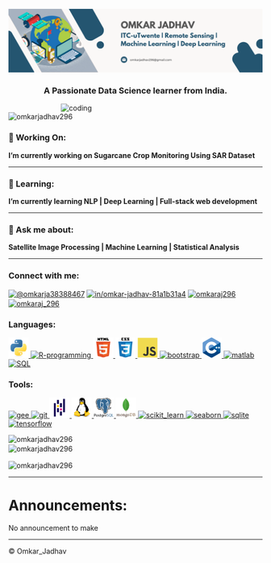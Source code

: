 ![logo](https://github.com/omkarjadhav296/omkarjadhav296/blob/main/Banner%20GitHub.png)
<div>
<h3 align="center">A Passionate Data Science learner from India.</h3>
</div>
  
<img align="right" alt="coding" width="400" src="https://camo.githubusercontent.com/cae12fddd9d6982901d82580bdf321d81fb299141098ca1c2d4891870827bf17/68747470733a2f2f6d69726f2e6d656469756d2e636f6d2f6d61782f313336302f302a37513379765349765f7430696f4a2d5a2e676966">

<p align="left"> <img src="https://komarev.com/ghpvc/?username=omkarjadhav296&label=Profile%20views&color=0e75b6&style=flat" alt="omkarjadhav296" /> </p>
<h3 align="left">🔭 Working On:</h3>
<b> I’m currently working on Sugarcane Crop Monitoring Using SAR Dataset </b>
<hr>
<h3 align="left">🌱 Learning:</h3>
<b> I’m currently learning NLP | Deep Learning | Full-stack web development</b>
<hr>
<h3 align="left">💬 Ask me about:</h3>
<b> Satellite Image Processing | Machine Learning | Statistical Analysis</b>
<hr>
<h3 align="left">Connect with me:</h3>
<p align="left">
<a href="https://twitter.com/@omkarja38388467" target="blank"><img align="center" src="https://raw.githubusercontent.com/rahuldkjain/github-profile-readme-generator/master/src/images/icons/Social/twitter.svg" alt="@omkarja38388467" height="30" width="40" /></a>
<a href="https://linkedin.com/in/omkar-jadhav-81a1b31a4" target="blank"><img align="center" src="https://raw.githubusercontent.com/rahuldkjain/github-profile-readme-generator/master/src/images/icons/Social/linked-in-alt.svg" alt="in/omkar-jadhav-81a1b31a4" height="30" width="40" /></a>
<a href="https://kaggle.com/omkaraj296" target="blank"><img align="center" src="https://cdn.icon-icons.com/icons2/2699/PNG/96/kaggle_logo_icon_168474.png" alt="omkaraj296" height="60" width="60" /></a> <a href="https://www.instagram.com/omkaraj_296" target="blank"><img align="center" src="https://cdn.icon-icons.com/icons2/1753/PNG/96/iconfinder-social-media-applications-3instagram-4102579_113804.png" alt="omkaraj_296" height="40" width="40" /></a>
</p>

<h3 align="left">Languages: </h3>
<p align="left">  <a href="https://www.python.org" target="_blank" rel="noreferrer"> <img src="https://raw.githubusercontent.com/devicons/devicon/master/icons/python/python-original.svg" alt="python" width="40" height="40"/> </a> <a href="https://www.r-project.org/" target="_blank" rel="noreferrer"> <img src="https://cdn-icons-png.flaticon.com/128/2103/2103665.png" alt="R-programming" width="40" height="40"/> </a> <a href="https://www.w3.org/html/" target="_blank" rel="noreferrer"> <img src="https://raw.githubusercontent.com/devicons/devicon/master/icons/html5/html5-original-wordmark.svg" alt="html5" width="40" height="40"/> </a> <a href="https://www.w3schools.com/css/" target="_blank" rel="noreferrer"> <img src="https://raw.githubusercontent.com/devicons/devicon/master/icons/css3/css3-original-wordmark.svg" alt="css3" width="40" height="40"/> </a><a href="https://developer.mozilla.org/en-US/docs/Web/JavaScript" target="_blank" rel="noreferrer"> <img src="https://raw.githubusercontent.com/devicons/devicon/master/icons/javascript/javascript-original.svg" alt="javascript" width="40" height="40"/> </a><a href="https://getbootstrap.com" target="_blank" rel="noreferrer"> <img src="https://cdn.icon-icons.com/icons2/2415/PNG/96/bootstrap_plain_logo_icon_146619.png" alt="bootstrap" width="40" height="40"/> </a> <a href="https://www.w3schools.com/cpp/" target="_blank" rel="noreferrer"> <img src="https://raw.githubusercontent.com/devicons/devicon/master/icons/cplusplus/cplusplus-original.svg" alt="cplusplus" width="40" height="40"/> </a>     </a> <a href="https://www.mathworks.com/" target="_blank" rel="noreferrer"> <img src="https://upload.wikimedia.org/wikipedia/commons/2/21/Matlab_Logo.png" alt="matlab" width="40" height="40"/> </a> <a href="https://www.w3schools.com/sql/" target="_blank" rel="noreferrer"> <img src="https://cdn.icon-icons.com/icons2/9/PNG/96/sql_racer_gamedatabase_sql_1526.png" alt="SQL" width="40" height="40"/> </a>    </p>

<h3 align="left">Tools:</h3>
<p align="left"> <a href="https://earthengine.google.com/" target="_blank" rel="noreferrer"> <img src="https://cdn.icon-icons.com/icons2/1508/PNG/512/googleearth-engine_104576.png" alt="gee" width="40" height="40"/> </a> <a href="https://git-scm.com/" target="_blank" rel="noreferrer"> <img src="https://www.vectorlogo.zone/logos/git-scm/git-scm-icon.svg" alt="git" width="40" height="40"/> </a> <a href="https://pandas.pydata.org/" target="_blank" rel="noreferrer"> <img src="https://raw.githubusercontent.com/devicons/devicon/2ae2a900d2f041da66e950e4d48052658d850630/icons/pandas/pandas-original.svg" alt="pandas" width="40" height="40"/> </a><a href="https://www.linux.org/" target="_blank" rel="noreferrer"> <img src="https://raw.githubusercontent.com/devicons/devicon/master/icons/linux/linux-original.svg" alt="linux" width="40" height="40"/> <a href="https://www.postgresql.org" target="_blank" rel="noreferrer"> <img src="https://raw.githubusercontent.com/devicons/devicon/master/icons/postgresql/postgresql-original-wordmark.svg" alt="postgresql" width="40" height="40"/> </a> <a href="https://www.mongodb.com/" target="_blank" rel="noreferrer"> <img src="https://raw.githubusercontent.com/devicons/devicon/master/icons/mongodb/mongodb-original-wordmark.svg" alt="mongodb" width="40" height="40"/> </a>  <a href="https://scikit-learn.org/" target="_blank" rel="noreferrer"> <img src="https://upload.wikimedia.org/wikipedia/commons/0/05/Scikit_learn_logo_small.svg" alt="scikit_learn" width="40" height="40"/> </a> <a href="https://seaborn.pydata.org/" target="_blank" rel="noreferrer"> <img src="https://seaborn.pydata.org/_images/logo-mark-lightbg.svg" alt="seaborn" width="40" height="40"/> </a> <a href="https://www.sqlite.org/" target="_blank" rel="noreferrer"> <img src="https://www.vectorlogo.zone/logos/sqlite/sqlite-icon.svg" alt="sqlite" width="40" height="40"/> </a> <a href="https://www.tensorflow.org" target="_blank" rel="noreferrer"> <img src="https://www.vectorlogo.zone/logos/tensorflow/tensorflow-icon.svg" alt="tensorflow" width="40" height="40"/> </a>

<!-- <a href="https://pytorch.org/" target="_blank" rel="noreferrer"> <img src="https://www.vectorlogo.zone/logos/pytorch/pytorch-icon.svg" alt="pytorch" width="40" height="40"/> </a> <a href="https://hadoop.apache.org/" target="_blank" rel="noreferrer"> <img src="https://cdn.icon-icons.com/icons2/2699/PNG/96/apache_hadoop_logo_icon_169586.png" alt="Hadoop" width="40" height="40"/> </a> <a href="https://reactjs.org/" target="_blank" rel="noreferrer"> <img src="https://raw.githubusercontent.com/devicons/devicon/master/icons/react/react-original-wordmark.svg" alt="react" width="40" height="40"/> </a> <a href="https://www.djangoproject.com/" target="_blank" rel="noreferrer"> <img src="https://cdn.worldvectorlogo.com/logos/django.svg" alt="django" width="40" height="40"/> </a> <a href="https://flask.palletsprojects.com/" target="_blank" rel="noreferrer"> <img src="https://www.vectorlogo.zone/logos/pocoo_flask/pocoo_flask-icon.svg" alt="flask" width="40" height="50"/> </a>  </p>  -->
  
<p><img align="left" src="https://github-readme-stats.vercel.app/api/top-langs?username=omkarjadhav296&show_icons=true&locale=en&layout=compact" alt="omkarjadhav296" width="400"/></p>
<p>&nbsp;<img align="center" src="https://github-readme-stats.vercel.app/api?username=omkarjadhav296&show_icons=true&locale=en" alt="omkarjadhav296" width="400"/></p>

<p><img align="center" src="https://github-readme-streak-stats.herokuapp.com/?user=omkarjadhav296&" alt="omkarjadhav296" width="400"/></p>
  
-----------------------------------------------------------------------------------------------------------------------------------------------------------------------

<div class="header">
  <h1>Announcements:</h1>
No announcement to make
</div>
  
-----------------------------------------------------------------------------------------------------------------------------------------------------------------------

<div class="footer">
&copy; Omkar_Jadhav
</div>

